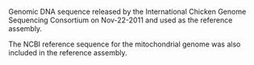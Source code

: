 Genomic DNA sequence released by the International Chicken Genome Sequencing Consortium on Nov-22-2011 and used as the reference assembly. 

The NCBI reference sequence for the mitochondrial genome was also included in the reference assembly.